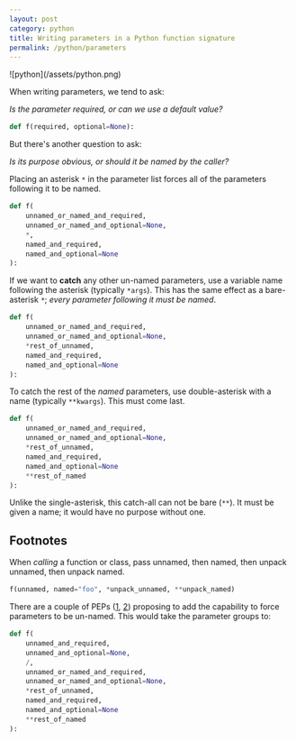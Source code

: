 ```yaml
---
layout: post
category: python
title: Writing parameters in a Python function signature
permalink: /python/parameters
---
```

<div class="wide-logos" markdown="1">
![python](/assets/python.png)
</div>

When writing parameters, we tend to ask:

_Is the parameter required, or can we use a default value?_

```python
def f(required, optional=None):
```

But there's another question to ask:

_Is its purpose obvious, or should it be named by the caller?_

Placing an asterisk `*` in the parameter list forces all of the parameters
following it to be named.

```python
def f(
    unnamed_or_named_and_required,
    unnamed_or_named_and_optional=None,
    *,
    named_and_required,
    named_and_optional=None
):
```

If we want to **catch** any other un-named parameters, use a variable name
following the asterisk (typically `*args`). This has the same effect as a
bare-asterisk `*`; _every parameter following it must be named_.

```python
def f(
    unnamed_or_named_and_required,
    unnamed_or_named_and_optional=None,
    *rest_of_unnamed,
    named_and_required,
    named_and_optional=None
):
```

To catch the rest of the *named* parameters, use double-asterisk with a name
(typically `**kwargs`). This must come last.

```python
def f(
    unnamed_or_named_and_required,
    unnamed_or_named_and_optional=None,
    *rest_of_unnamed,
    named_and_required,
    named_and_optional=None
    **rest_of_named
):
```

Unlike the single-asterisk, this catch-all can not be bare (`**`). It must be
given a name; it would have no purpose without one.

## Footnotes

When _calling_ a function or class, pass unnamed, then named, then unpack
unnamed, then unpack named.

```python
f(unnamed, named="foo", *unpack_unnamed, **unpack_named)
```

There are a couple of PEPs ([1](https://www.python.org/dev/peps/pep-0457/),
[2](https://www.python.org/dev/peps/pep-0570/)) proposing to add the
capability to force parameters to be un-named. This would take the parameter
groups to:

```python
def f(
    unnamed_and_required,
    unnamed_and_optional=None,
    /,
    unnamed_or_named_and_required,
    unnamed_or_named_and_optional=None,
    *rest_of_unnamed,
    named_and_required,
    named_and_optional=None
    **rest_of_named
):
```
